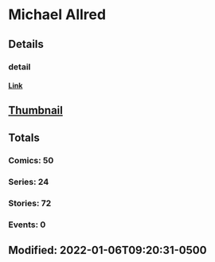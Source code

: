 # Michael  Allred 
## Details
### detail
#### [Link](http://marvel.com/comics/creators/13574/michael_allred?utm_campaign=apiRef&utm_source=225578a89fc76f3d20fbffda5d17a88d)
## [Thumbnail](http://i.annihil.us/u/prod/marvel/i/mg/b/40/image_not_available.jpg)
## Totals
### Comics: 50
### Series: 24
### Stories: 72
### Events: 0
## Modified: 2022-01-06T09:20:31-0500